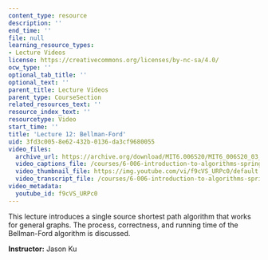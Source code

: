 ```yaml
---
content_type: resource
description: ''
end_time: ''
file: null
learning_resource_types:
- Lecture Videos
license: https://creativecommons.org/licenses/by-nc-sa/4.0/
ocw_type: ''
optional_tab_title: ''
optional_text: ''
parent_title: Lecture Videos
parent_type: CourseSection
related_resources_text: ''
resource_index_text: ''
resourcetype: Video
start_time: ''
title: 'Lecture 12: Bellman-Ford'
uid: 3fd3c005-8e62-432b-0136-da3cf9680055
video_files:
  archive_url: https://archive.org/download/MIT6.006S20/MIT6_006S20_03_19_Lecture_12_300k.mp4
  video_captions_file: /courses/6-006-introduction-to-algorithms-spring-2020/ca5fbd6ac50d5b5e82c00753fdf60990_f9cVS_URPc0.vtt
  video_thumbnail_file: https://img.youtube.com/vi/f9cVS_URPc0/default.jpg
  video_transcript_file: /courses/6-006-introduction-to-algorithms-spring-2020/08c2314e3e4c4590bffc3409549f25eb_f9cVS_URPc0.pdf
video_metadata:
  youtube_id: f9cVS_URPc0
---
```


This lecture introduces a single source shortest path algorithm that works for general graphs. The process, correctness, and running time of the Bellman-Ford algorithm is discussed.

**Instructor:** Jason Ku

